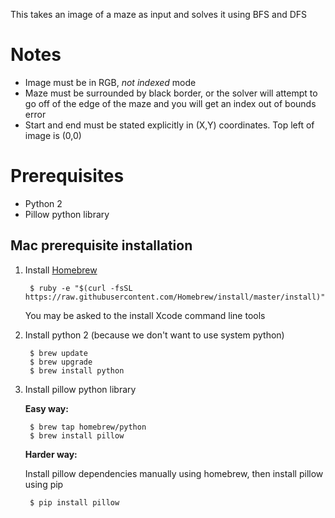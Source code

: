 This takes an image of a maze as input and solves it using BFS and DFS

# Notes

* Image must be in RGB, *not indexed* mode
* Maze must be surrounded by black border, or the solver will attempt to go off of the edge of the maze and you will get an index out of bounds error
* Start and end must be stated explicitly in (X,Y) coordinates. Top left of image is (0,0)

# Prerequisites

* Python 2
* Pillow python library

## Mac prerequisite installation

1. Install [Homebrew](http://brew.sh)

        $ ruby -e "$(curl -fsSL https://raw.githubusercontent.com/Homebrew/install/master/install)"

    You may be asked to the install Xcode command line tools

2. Install python 2 (because we don't want to use system python)

        $ brew update
        $ brew upgrade
        $ brew install python

3. Install pillow python library

    **Easy way:**

        $ brew tap homebrew/python
        $ brew install pillow

    **Harder way:**

    Install pillow dependencies manually using homebrew, then install pillow using pip
    
        $ pip install pillow